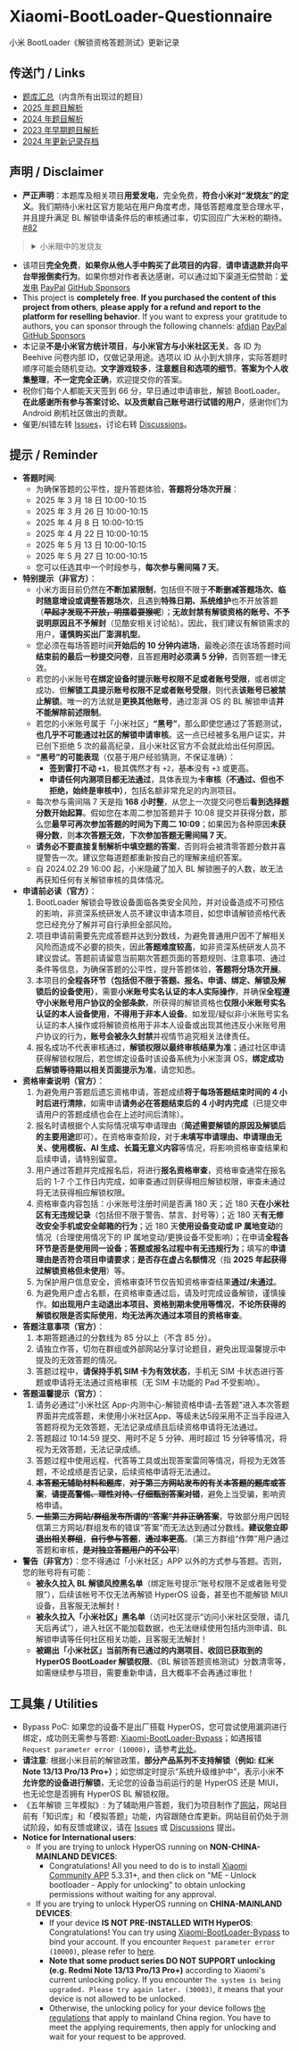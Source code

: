# Xiaomi-BootLoader-Questionnaire
小米 BootLoader《解锁资格答题测试》更新记录

## 传送门 / Links
- [题库汇总](https://github.com/MlgmXyysd/Xiaomi-BootLoader-Questionnaire/discussions/95)（内含所有出现过的题目）
- [2025 年题目解析](https://github.com/MlgmXyysd/Xiaomi-BootLoader-Questionnaire/discussions/238)
- [2024 年题目解析](https://github.com/MlgmXyysd/Xiaomi-BootLoader-Questionnaire/discussions/4)
- [2023 年早期题目解析](https://github.com/MlgmXyysd/Xiaomi-BootLoader-Questionnaire/discussions/69)
- [2024 年更新记录存档](history-2024.md)

## 声明 / Disclaimer
- **严正声明**：本题库及相关项目**用爱发电**，完全免费，**符合小米对“发烧友”的定义**。我们期待小米社区官方能站在用户角度考虑，降低答题难度至合理水平，并且提升满足 BL 解锁申请条件后的审核通过率，切实回应广大米粉的期待。 [#82](https://github.com/MlgmXyysd/Xiaomi-BootLoader-Questionnaire/discussions/82)
> <details>
>   <summary>小米眼中的发烧友</summary>
> 	
>   - 发烧友具备**分享精神**，因此在有一些好的知识或经验时，**会积极分享和交流**，不会去利用“资源”去“谋利”
> 	
>   - 发烧友具备**学习精神**，因此在遇到新鲜事物或新知识时，**会乐于学习和钻研**，不会肆意谩骂
>     
>   - 发烧友具备**探究精神**，因此在遇到不了解的问题时，**会在合理范围内主动探寻答案**，但不会寻求不正当“捷径”或采用违规方式
>     
>   <div align="center"><img src="https://github.com/MlgmXyysd/Xiaomi-BootLoader-Questionnaire/assets/27143040/d9ee55b2-edb5-4c18-b84e-56c28358df77" height="400px" /></div>
> </details>

- 该项目**完全免费**，**如果你从他人手中购买了此项目的内容**，**请申请退款并向平台举报倒卖行为**。如果你想对作者表达感谢，可以通过如下渠道无偿赞助：[爱发电](https://afdian.net/a/MlgmXyysd) [PayPal](https://paypal.me/MlgmXyysd) [GitHub Sponsors](https://github.com/sponsors/MlgmXyysd)
- This project is **completely free**. **If you purchased the content of this project from others**, **please apply for a refund and report to the platform for reselling behavior**. If you want to express your gratitude to authors, you can sponsor through the following channels: [afdian](https://afdian.net/a/MlgmXyysd) [PayPal](https://paypal.me/MlgmXyysd) [GitHub Sponsors](https://github.com/sponsors/MlgmXyysd)
- 本记录**不是小米官方统计项目**，**与小米官方与小米社区无关**。各 ID 为 Beehive 问卷内部 ID，仅做记录用途。选项以 ID 从小到大排序，实际答题时顺序可能会随机变动。**文字游戏较多**，**注意题目和选项的细节**。**答案为个人收集整理**，**不一定完全正确**，欢迎提交你的答案。
- 祝你们每个人都能天天签到 66 分，早日通过申请审批，解锁 BootLoader。**在此感谢所有参与答案讨论、以及贡献自己账号进行试错的用户**，感谢你们为 Android 刷机社区做出的贡献。
- 催更/纠错左转 [Issues](https://github.com/MlgmXyysd/Xiaomi-BootLoader-Questionnaire/issues)，讨论右转 [Discussions](https://github.com/MlgmXyysd/Xiaomi-BootLoader-Questionnaire/discussions)。

## 提示 / Reminder
- **答题时间**:
  - 为确保答题的公平性，提升答题体验，**答题将分场次开展**：
  - 2025 年 3 月 18 日 10:00-10:15
  - 2025 年 3 月 26 日 10:00-10:15
  - 2025 年 4 月 8 日 10:00-10:15
  - 2025 年 4 月 22 日 10:00-10:15
  - 2025 年 5 月 13 日 10:00-10:15
  - 2025 年 5 月 27 日 10:00-10:15
  - 您可以任选其中一个时段参与，**每次参与需间隔 7 天**。
- **特别提示（非官方）**：
  - 小米方面目前仍然在**不断加紧限制**，包括但不限于**不断删减答题场次、临时随意增设或调整答题场次**，且遇到**特殊日期、系统维护**也不开放答题（**~~早起才发现不开放，明摆着耍猴呢~~**）；**无故封禁有解锁资格的账号、不予说明原因且不予解封**（见酷安相关讨论帖）。因此，我们建议有解锁需求的用户，**谨慎购买出厂澎湃机型**。
  - 您必须在每场答题时间**开始后的 10 分钟内进场**，最晚必须在该场答题时间**结束前的最后一秒提交问卷**，且答题**用时必须满 5 分钟**，否则答题一律无效。
  - 若您的小米账号**在绑定设备时提示账号权限不足或者账号受限**，或者绑定成功、但**解锁工具提示账号权限不足或者账号受限**，则代表**该账号已被禁止解锁**。唯一的方法就是**更换其他账号**，通过澎湃 OS 的 BL 解锁申请**并不能解除前述限制**。
  - 若您的小米账号属于「小米社区」**“黑号”**，那么即使您通过了答题测试，**也几乎不可能通过社区的解锁申请审核**。这一点已经被多名用户证实，并已创下拒绝 5 次的最高纪录，且小米社区官方不会就此给出任何原因。
  - **“黑号”的可能表现**（仅基于用户经验猜测，不保证准确）：
    - **签到雷打不动 `+1`**，极其偶然才有 `+2`，~~基本~~没有 `+3` 或更高。
    - **申请任何内测项目都无法通过**，具体表现为**卡审核（不通过、但也不拒绝，始终是审核中）**，包括名额非常充足的内测项目。
  - 每次参与需间隔 7 天是指 **168 小时整**，从您上一次提交问卷后**看到选择题分数开始起算**。假如您在本周二参加答题并于 10:08 提交并获得分数，那么您**最早可再次参加答题的时间为下周二 10:09**；如果因为各种原因**未获得分数**，则**本次答题无效**，**下次参加答题无需间隔 7 天**。
  - **请务必不要直接复制解析中填空题的答案**，否则将会被清零答题分数并喜提警告一次。建议您每道题都重新按自己的理解来组织答案。
  - 自 2024.02.29 16:00 起，小米隐藏了加入 BL 解锁圈子的人数，故无法再获知任何有关解锁审核的具体情况。
- **申请前必读（官方）**：
  1. BootLoader 解锁会导致设备面临各类安全风险，并对设备造成不可预估的影响，非资深系统研发人员不建议申请本项目，如您申请解锁资格代表您已经充分了解并可自行承担全部风险。
  2. 项目申请前需要先完成答题并达到分数线，为避免普通用户因不了解相关风险而造成不必要的损失，因此**答题难度较高**，如非资深系统研发人员不建议尝试。答题前请留意当前期次答题页面的答题规则、注意事项、通过条件等信息，为确保答题的公平性，提升答题体验，**答题将分场次开展**。
  3. 本项目的**全程各环节（包括但不限于答题、报名、申请、绑定、解锁及解锁后的设备使用）**，需要**小米账号实名认证的本人实际操作**，并确保**全程遵守小米账号用户协议的全部条款**，所获得的解锁资格也**仅限小米账号实名认证的本人设备使用**，**不得用于非本人设备**。如发现/疑似非小米账号实名认证的本人操作或将解锁资格用于非本人设备或出现其他违反小米账号用户协议的行为，**账号会被永久封禁**并视情节追究相关法律责任。
  4. 报名成功不代表审核通过，**解锁权限以最终审核结果为准**；通过社区申请获得解锁权限后，若您绑定设备时该设备系统为小米澎湃 OS，**绑定成功后解锁等待期以相关页面提示为准**，请您知悉。
- **资格审查说明（官方）**：
  1. 为避免用户答题后遗忘资格申请，答题成绩**将于每场答题结束时间的 4 小时后进行清除**，如需申请**请务必在答题结束后的 4 小时内完成**（已提交申请用户的答题成绩也会在上述时间后清除）。
  2. 报名时请根据个人实际情况填写申请理由（**简述需要解锁的原因及解锁后的主要用途**即可）。在资格审查阶段，对于**未填写申请理由、申请理由无关、使用模板、AI 生成、长篇无意义内容**等情况，将影响资格审查结果和后续申请，请特别留意。
  3. 用户通过答题并完成报名后，将进行**报名资格审查**，资格审查通常在报名后的 1-7 个工作日内完成，如审查通过则获得相应解锁权限，审查未通过将无法获得相应解锁权限。
  4. 资格审查内容包括：小米账号注册时间是否满 180 天；近 180 天**在小米社区有无违规记录**（包括但不限于警告、禁言、封号等）；近 180 天**有无修改安全手机或安全邮箱的行为**；近 180 天**使用设备变动或 IP 属地变动**的情况（合理使用情况下的 IP 属地变动/更换设备不受影响）；在申请**全程各环节是否是使用同一设备**；**答题或报名过程中有无违规行为**；填写的**申请理由是否符合项目申请要求**；**是否存在虚占名额情况**（指 **2025 年起获得过解锁资格但未使用**）等。
  5. 为保护用户信息安全，资格审查环节仅告知资格审查结果**通过/未通过**。
  6. 为避免用户虚占名额，在资格审查通过后，请及时完成设备解锁，谨慎操作。**如出现用户主动退出本项目、资格到期未使用等情况**，**不论所获得的解锁权限是否实际使用**，**均无法再次通过本项目的资格审查**。
- **答题注意事项（官方）**：
  1. 本期答题通过的分数线为 85 分以上（不含 85 分）。
  2. 请独立作答，切勿在群组或外部网站分享讨论题目，避免出现温馨提示中提及的无效答题的情况。
  3. 答题过程中，**请保持手机 SIM 卡为有效状态**，手机无 SIM 卡状态进行答题或申请将无法通过资格审核（无 SIM 卡功能的 Pad 不受影响）。
- **答题温馨提示（官方）**：
  1. 请务必通过“小米社区 App-内测中心-解锁资格申请-去答题”进入本次答题界面并完成答题，未使用小米社区App、等级未达5段采用不正当手段进入答题将视为无效答题，无法记录成绩且后续资格申请将无法通过。
  2. 答题超过 10:14:59 提交、用时不足 5 分钟、用时超过 15 分钟等情况，将视为无效答题，无法记录成绩。
  3. 答题过程中使用远程、代答等工具或出现答案雷同等情况，将视为无效答题，不论成绩是否记录，后续资格申请将无法通过。
  4. **~~本答题无辅助材料和题库~~**，**~~对于第三方网站发布的有关本答题的题库或答案~~**，**~~请提高警惕、理性对待、仔细甄别答案对错~~**，避免上当受骗，影响资格申请。
  5. **~~一些第三方网站/群组发布所谓的“答案”并非正确答案~~**，导致部分用户因轻信第三方网站/群组发布的错误“答案”而无法达到通过分数线。**~~建议您立即退出相关群组~~**，**~~自行参与答题~~**，**~~通过率更高~~**。（第三方群组“作弊”用户通过答题和审核，**~~是对独立答题用户的不公平~~**）
- **警告（非官方）**：您不得通过「小米社区」APP 以外的方式参与答题。否则，您的账号将有可能：
  - **被永久拉入 BL 解锁风控黑名单**（绑定账号提示“账号权限不足或者账号受限”），后续该帐号不仅无法再解锁 HyperOS 设备，甚至也不能解锁 MIUI 设备，且客服无法解封！
  - **被永久拉入「小米社区」黑名单**（访问社区提示“访问小米社区受限，请几天后再试”），进入社区不能加载数据，也无法继续使用包括内测申请、BL 解锁申请等任何社区相关功能，且客服无法解封！
  - **被踢出「小米社区」当前所有已通过的内测项目、收回已获取到的 HyperOS BootLoader 解锁权限**、《BL 解锁答题资格测试》分数清零等，如需继续参与项目，需要重新申请，且大概率不会再通过审批！

## 工具集 / Utilities
- Bypass PoC: 如果您的设备不是出厂搭载 HyperOS，您可尝试使用漏洞进行绑定，成功则无需参与答题: [Xiaomi-BootLoader-Bypass](https://github.com/MlgmXyysd/Xiaomi-HyperOS-BootLoader-Bypass)；如遇报错 `Request parameter error (10000)`，请参考[此处](https://www.coolapk.com/feed/53042929?shareKey=NzhmMGE5MTIxOWIwNjVjNDlhMzM)。
- **请注意**: 根据小米目前的解锁政策，**部分产品系列不支持解锁（例如: 红米 Note 13/13 Pro/13 Pro+）**；如您绑定时提示“系统升级维护中”，表示小米**不允许您的设备进行解锁**，无论您的设备当前运行的是 HyperOS 还是 MIUI，也无论您是否拥有 HyperOS BL 解锁权限。
- 《五年解锁 三年模拟》: 为了辅助用户答题，我们为项目制作了[网站](https://xmbl.neko.ink/)，网站目前有「知识库」和「模拟答题」功能，内容跟随仓库更新。网站目前仍处于测试阶段，如有反馈或建议，请在 [Issues](https://github.com/MlgmXyysd/Xiaomi-BootLoader-Questionnaire/issues) 或 [Discussions](https://github.com/MlgmXyysd/Xiaomi-BootLoader-Questionnaire/discussions) 提出。
- **Notice for International users**:
  - If you are trying to unlock HyperOS running on **NON-CHINA-MAINLAND DEVICES**:
    -  Congratulations! All you need to do is to install [Xiaomi Community APP](https://play.google.com/store/apps/details?id=com.mi.global.bbs) 5.3.31+, and then click on "ME - Unlock bootloader - Apply for unlocking" to obtain unlocking permissions without waiting for any approval.
  - If you are trying to unlock HyperOS running on **CHINA-MAINLAND DEVICES**:
    -  If your device **IS NOT PRE-INSTALLED WITH HyperOS**: Congratulations! You can try using [Xiaomi-BootLoader-Bypass](https://github.com/MlgmXyysd/Xiaomi-HyperOS-BootLoader-Bypass) to bind your account. If you encounter `Request parameter error (10000)`, please refer to [here](https://twitter.com/realMlgmXyysd/status/1748386904050110675).
    -  **Note that some product series DO NOT SUPPORT unlocking (e.g. Redmi Note 13/13 Pro/13 Pro+)** according to Xiaomi's current unlocking policy. If you encounter `The system is being upgraded. Please try again later. (30003)`, it means that your device is not allowed to be unlocked.
    -  Otherwise, the unlocking policy for your device follows [the regulations](https://web.vip.miui.com/page/info/mio/mio/testDetails?type=BL_BLOCK&id=-1) that apply to mainland China region. You have to meet the applying requirements, then apply for unlocking and wait for your request to be approved.
